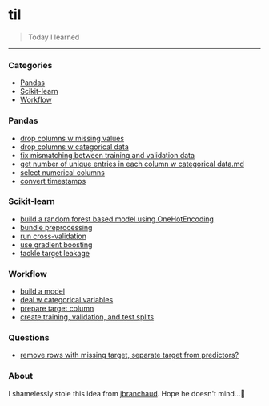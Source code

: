 # til

> Today I learned 

---

### Categories

* [Pandas](#pandas)
* [Scikit-learn](#scikit-learn)
* [Workflow](#Workflow)

### Pandas
- [drop columns w missing values](pandas/drop-columns-w-missing-values.md)
- [drop columns w categorical data](pandas/drop-columns-w-categorical-data.md)
- [fix mismatching between training and validation data](pandas/fix-mismatching-between-training-and-validation-data.md)
- [get number of unique entries in each column w categorical data.md](pandas/get-number-of-unique-entries-in-each-column-w-categorical-data.md)
- [select numerical columns](pandas/select-numerical-columns.md)
- [convert timestamps](pandas/convert-timestamps.md)

### Scikit-learn
- [build a random forest based model using OneHotEncoding](scikit-learn/build-a-random-forest-based-model-using-OneHotEncoding.md)
- [bundle preprocessing](scikit-learn/bundle-preprocessing.md)
- [run cross-validation](scikit-learn/run-cross-validation.md)
- [use gradient boosting](scikit-learn/use-gradient-boosting.md)
- [tackle target leakage](scikit-learn/tackle-target-leakage.md)

### Workflow
- [build a model](workflow/build-a-model.md)
- [deal w categorical variables](workflow/deal-w-categorical-variables.md)
- [prepare target column](workflow/prepare-target-column.md)
- [create training, validation, and test splits](workflow/create-training-validation-and-test-splits.md)

### Questions 
- [remove rows with missing target, separate target from predictors?](questions/remove-rows-w-missing-values-separate-target-from-predictors.md)

### About

I shamelessly stole this idea from [jbranchaud](https://github.com/jbranchaud/til). Hope he doesn't mind...🙇‍
